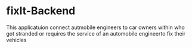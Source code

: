 # fixIt-Backend
This applicatuion connect autmobile engineers to car owners within  who got stranded or requires the service of an automobile engineerto fix their vehicles
